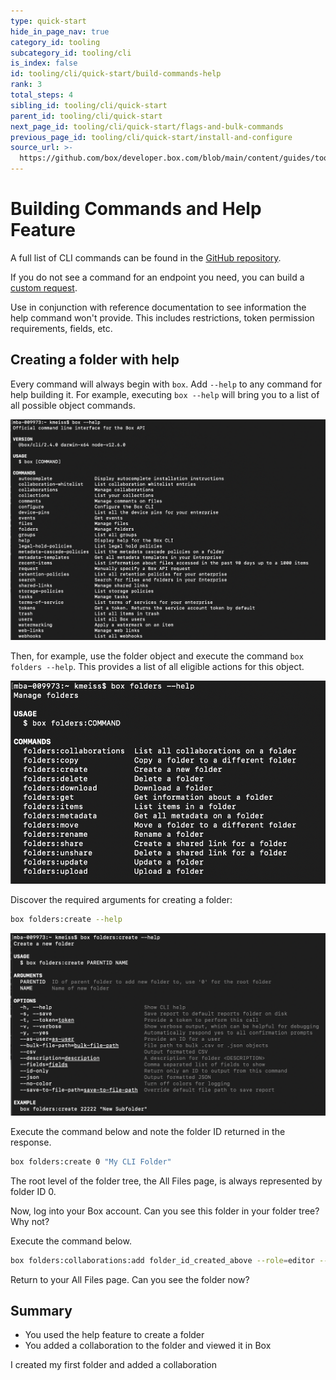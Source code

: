 ```yaml
---
type: quick-start
hide_in_page_nav: true
category_id: tooling
subcategory_id: tooling/cli
is_index: false
id: tooling/cli/quick-start/build-commands-help
rank: 3
total_steps: 4
sibling_id: tooling/cli/quick-start
parent_id: tooling/cli/quick-start
next_page_id: tooling/cli/quick-start/flags-and-bulk-commands
previous_page_id: tooling/cli/quick-start/install-and-configure
source_url: >-
  https://github.com/box/developer.box.com/blob/main/content/guides/tooling/cli/quick-start/3-build-commands-help.md
---
```

# Building Commands and Help Feature

A full list of CLI commands can be found in the [GitHub repository][github].

If you do not see a command for an endpoint you need, you can build a
[custom request][custom].

<Message type=tip>

Use in conjunction with reference documentation to see information the
help command won't provide. This includes restrictions, token permission
requirements, fields, etc.

</Message>

## Creating a folder with help

Every command will always begin with `box`. Add `--help` to any command for help
building it. For example, executing `box --help` will bring you to a list of all
possible object commands.

<ImageFrame center>

![Help](./help.png)

</ImageFrame>

<!--alex ignore execute-->

Then, for example, use the folder object and execute the command
`box folders --help`. This provides a list of all eligible actions for this
object.

<ImageFrame center>

![Help](./folders_help.png)

</ImageFrame>

Discover the required arguments for creating a folder:

```bash
box folders:create --help
```

<ImageFrame center>

![Help](./folders_create_help.png)

</ImageFrame>

<!--alex ignore execute-->

Execute the command below and note the folder ID returned in the response.

```bash
box folders:create 0 "My CLI Folder"
```

<Message type=tip>

The root level of the folder tree, the All Files page, is always represented
by folder ID 0.

</Message>

Now, log into your Box account. Can you see this folder in your folder tree?
Why not?

<!--alex ignore execute-->

Execute the command below.

```bash
box folders:collaborations:add folder_id_created_above --role=editor --user-id=YOUR_USER_ID
```

Return to your All Files page. Can you see the folder now?

## Summary

* You used the help feature to create a folder
* You added a collaboration to the folder and viewed it in Box

<Next>

I created my first folder and added a collaboration

</Next>

[github]: https://github.com/box/boxcli#command-topics-1
[custom]: https://github.com/box/boxcli/blob/master/docs/request.md